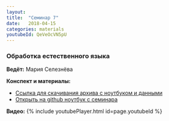 ```yaml
---
layout: 
title:  "Семинар 7"
date:   2018-04-15
categories: materials 
youtubeId: QeVeOcVN5pU
---
```


### Обработка естественного языка

**Ведёт:** Мария Селезнёва

**Конспект и материалы:**
- [Ссылка для скачивания архива с ноутбуком и данными](../../assets/notebooks/NLP.zip)
- [Открыть на github ноутбук с семинара](https://github.com/appdatascience/appdatascience.github.io/blob/master/assets/notebooks/NLP.ipynb)

**Видео:**
{% include youtubePlayer.html id=page.youtubeId %}

